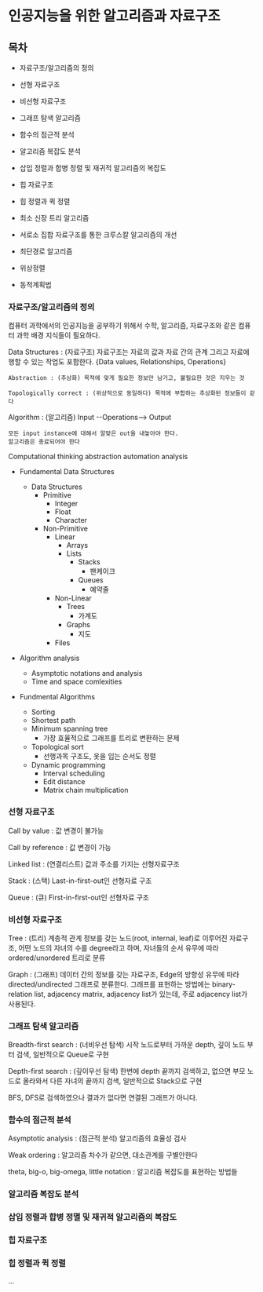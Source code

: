 # 인공지능을 위한 알고리즘과 자료구조

## 목차

* 자료구조/알고리즘의 정의

* 선형 자료구조

* 비선형 자료구조

* 그래프 탐색 알고리즘

* 함수의 점근적 분석

* 알고리즘 복잡도 분석

* 삽입 정렬과 합병 정렬 및 재귀적 알고리즘의 복잡도

* 힙 자료구조

* 힙 정렬과 퀵 정렬

* 최소 신장 트리 알고리즘

* 서로소 집합 자료구조를 통한 크루스칼 알고리즘의 개선

* 최단경로 알고리즘

* 위상정렬

* 동적계획법

### 자료구조/알고리즘의 정의

컴퓨터 과학에서의 인공지능을 공부하기 위해서 수학, 알고리즘, 자료구조와 같은 컴퓨터 과학 배경 지식들이 필요하다.

Data Structures : (자료구조) 자료구조는 자료의 값과 자료 간의 관계 그리고 자료에 행할 수 있는 작업도 포함한다. {Data values, Relationships, Operations}

    Abstraction : (추상화) 목적에 맞게 필요한 정보만 남기고, 불필요한 것은 지우는 것

    Topologically correct : (위상적으로 동일하다) 목적에 부합하는 추상화된 정보들이 같다

Algorithm : (알고리즘) Input --Operations--> Output

    모든 input instance에 대해서 알맞은 out을 내놓아야 한다.
    알고리즘은 종료되어야 한다

Computational thinking
    abstraction
    automation
    analysis

* Fundamental Data Structures
    * Data Structures
        * Primitive
            * Integer
            * Float
            * Character
        * Non-Primitive
            * Linear
                * Arrays
                * Lists
                    * Stacks
                        * 팬케이크
                    * Queues
                        * 예약줄
            * Non-Linear
                * Trees
                    * 가계도
                * Graphs
                    * 지도
            * Files

* Algorithm analysis
    * Asymptotic notations and analysis
    * Time and space comlexities

* Fundmental Algorithms
    * Sorting
    * Shortest path
    * Minimum spanning tree
        * 가장 효율적으로 그래프를 트리로 변환하는 문제
    * Topological sort
        * 선행과목 구조도, 옷을 입는 순서도 정렬
    * Dynamic programming
        * Interval scheduling
        * Edit distance
        * Matrix chain multiplication

### 선형 자료구조

Call by value : 값 변경이 불가능

Call by reference : 값 변경이 가능

Linked list : (연결리스트) 값과 주소를 가지는 선형자료구조

Stack : (스택) Last-in-first-out인 선형자료 구조

Queue : (큐) First-in-first-out인 선형자료 구조

### 비선형 자료구조

Tree : (트리) 계층적 관계 정보를 갖는 노드(root, internal, leaf)로 이루어진 자료구조, 어떤 노드의 자녀의 수를 degree라고 하며, 자녀들의 순서 유무에 따라 ordered/unordered 트리로 분류

Graph : (그래프) 데이터 간의 정보를 갖는 자료구조, Edge의 방향성 유무에 따라 directed/undirected 그래프로 분류한다. 그래프를 표현하는 방법에는 binary-relation list, adjacency matrix, adjacency list가 있는데, 주로 adjacency list가 사용된다.

### 그래프 탐색 알고리즘

Breadth-first search : (너비우선 탐색) 시작 노드로부터 가까운 depth, 깊이 노드 부터 검색, 일반적으로 Queue로 구현

Depth-first search : (깊이우선 탐색) 한번에 depth 끝까지 검색하고, 없으면 부모 노드로 올라와서 다른 자녀의 끝까지 검색, 일반적으로 Stack으로 구현

BFS, DFS로 검색하였으나 결과가 없다면 연결된 그래프가 아니다.

### 함수의 점근적 분석

Asymptotic analysis : (점근적 분석) 알고리즘의 효율성 검사

Weak ordering : 알고리즘 차수가 같으면, 대소관계를 구별안한다

theta, big-o, big-omega, little notation : 알고리즘 복잡도를 표현하는 방법들

### 알고리즘 복잡도 분석

### 삽입 정렬과 합병 정멸 및 재귀적 알고리즘의 복잡도

### 힙 자료구조

### 힙 정렬과 퀵 정렬

...